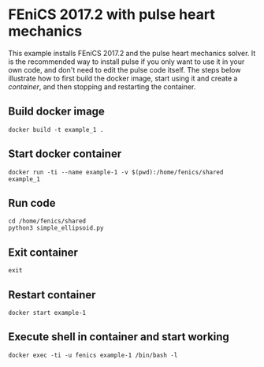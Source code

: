 # FEniCS 2017.2 with pulse heart mechanics
This example installs FEniCS 2017.2 and the pulse heart mechanics solver. 
It is the recommended way to install pulse if you only want to use
it in your own code, and don't need to edit the pulse code itself. The steps 
below illustrate how to first build the docker image, start using
it and create a *container*, and then stopping and restarting the container.

## Build docker image
```shell
docker build -t example_1 .
```

## Start docker container
```shell
docker run -ti --name example-1 -v $(pwd):/home/fenics/shared example_1
```


## Run code
```shell
cd /home/fenics/shared
python3 simple_ellipsoid.py
```

## Exit container
```shell
exit
```

## Restart container
```shell
docker start example-1
```

## Execute shell in container and start working
```shell
docker exec -ti -u fenics example-1 /bin/bash -l
```
